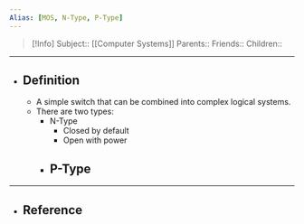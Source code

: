 ```yaml
---
Alias: [MOS, N-Type, P-Type]
---
```

> [!Info]
> Subject:: [[Computer Systems]]
> Parents:: 
> Friends:: 
> Children:: 
---
- ## Definition
	- A simple switch that can be combined into complex logical systems.
	- There are two types:
		- N-Type
			- Closed by default
			- Open with power
		- P-Type
			- 
---
- ## Reference